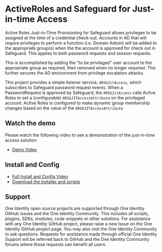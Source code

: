 # ActiveRoles and Safeguard for Just-in-time Access
Active Roles Just-in-Time Provisioning for Safeguard allows privileges to be assigned at the time of a credential check-out.  Accounts in AD that will require privileges to perform a function (i.e. Domain Admin) will be added to the appropriate group(s) when the the account is approved for check out in Safeguard.  This applies to both password requests and session requests. 

This is accomplished by adding the "to be privileged" user account to the appropriate group as required, then removed when no longer required.  This further secures the AD environment from privilege escalation attacks.

This project provides a simple listener service, `ARSGJitAccess`, which subscribes to Safeguard password request events. When a PasswordRequest is approved by Safeguard, the `ARSGJitAccess` calls Active Roles to set a (configurable) `ARSGJITAccessAttribute` on the privileged account. Active Roles is configured to make dynamic group membership changes based on the value of the `ARSGJITAccessAttribute` 

## Watch the demo
Please watch the following video to see a demonstration of the just-in-time access solution:
* [Demo Video](https://oneidentity.github.io/ActiveRoles-Safeguard-JIT-Access/demo.html "Demo Video")

## Install and Config
* [Full Install and Config Video](https://oneidentity.github.io/ActiveRoles-Safeguard-JIT-Access/install.html "Install Video")
* [Download the installer and scripts](https://github.com/OneIdentity/ActiveRoles-Safeguard-JIT-Access/releases "Release")


## Support
One Identity open source projects are supported through One Identity GitHub issues and the One Identity Community. This includes all scripts, plugins, SDKs, modules, code snippets or other solutions. For assistance with any One Identity GitHub project, please raise a new Issue on the One Identity GitHub project page. You may also visit the One Identity Community to ask questions. Requests for assistance made through official One Identity Support will be referred back to GitHub and the One Identity Community forums where those requests can benefit all users.
